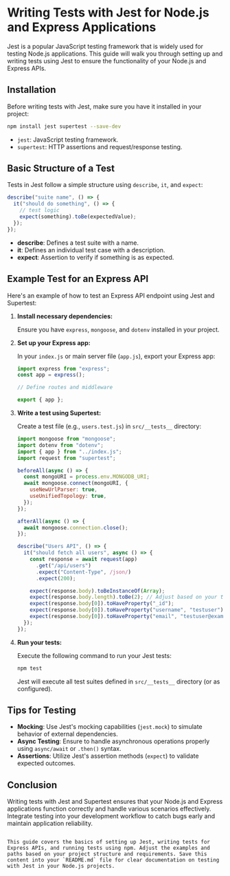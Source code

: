 # Writing Tests with Jest for Node.js and Express Applications

Jest is a popular JavaScript testing framework that is widely used for testing Node.js applications. This guide will walk you through setting up and writing tests using Jest to ensure the functionality of your Node.js and Express APIs.

## Installation

Before writing tests with Jest, make sure you have it installed in your project:

```bash
npm install jest supertest --save-dev
```

- `jest`: JavaScript testing framework.
- `supertest`: HTTP assertions and request/response testing.

## Basic Structure of a Test

Tests in Jest follow a simple structure using `describe`, `it`, and `expect`:

```javascript
describe("suite name", () => {
  it("should do something", () => {
    // test logic
    expect(something).toBe(expectedValue);
  });
});
```

- **describe**: Defines a test suite with a name.
- **it**: Defines an individual test case with a description.
- **expect**: Assertion to verify if something is as expected.

## Example Test for an Express API

Here's an example of how to test an Express API endpoint using Jest and Supertest:

1. **Install necessary dependencies:**

   Ensure you have `express`, `mongoose`, and `dotenv` installed in your project.

2. **Set up your Express app:**

   In your `index.js` or main server file (`app.js`), export your Express app:

   ```javascript
   import express from "express";
   const app = express();

   // Define routes and middleware

   export { app };
   ```

3. **Write a test using Supertest:**

   Create a test file (e.g., `users.test.js`) in `src/__tests__` directory:

   ```javascript
   import mongoose from "mongoose";
   import dotenv from "dotenv";
   import { app } from "../index.js";
   import request from "supertest";

   beforeAll(async () => {
     const mongoURI = process.env.MONGODB_URI;
     await mongoose.connect(mongoURI, {
       useNewUrlParser: true,
       useUnifiedTopology: true,
     });
   });

   afterAll(async () => {
     await mongoose.connection.close();
   });

   describe("Users API", () => {
     it("should fetch all users", async () => {
       const response = await request(app)
         .get("/api/users")
         .expect("Content-Type", /json/)
         .expect(200);

       expect(response.body).toBeInstanceOf(Array);
       expect(response.body.length).toBe(2); // Adjust based on your test data
       expect(response.body[0]).toHaveProperty("_id");
       expect(response.body[0]).toHaveProperty("username", "testuser");
       expect(response.body[0]).toHaveProperty("email", "testuser@example.com");
     });
   });
   ```

4. **Run your tests:**

   Execute the following command to run your Jest tests:

   ```bash
   npm test
   ```

   Jest will execute all test suites defined in `src/__tests__` directory (or as configured).

## Tips for Testing

- **Mocking**: Use Jest's mocking capabilities (`jest.mock`) to simulate behavior of external dependencies.
- **Async Testing**: Ensure to handle asynchronous operations properly using `async/await` or `.then()` syntax.
- **Assertions**: Utilize Jest's assertion methods (`expect`) to validate expected outcomes.

## Conclusion

Writing tests with Jest and Supertest ensures that your Node.js and Express applications function correctly and handle various scenarios effectively. Integrate testing into your development workflow to catch bugs early and maintain application reliability.

```

This guide covers the basics of setting up Jest, writing tests for Express APIs, and running tests using npm. Adjust the examples and paths based on your project structure and requirements. Save this content into your `README.md` file for clear documentation on testing with Jest in your Node.js projects.
```

```

```
